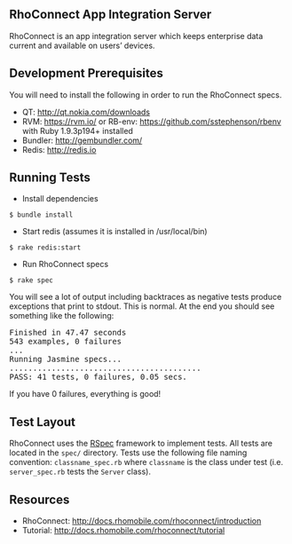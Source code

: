 RhoConnect App Integration Server
-------------------------------------------------------------
RhoConnect is an app integration server which keeps enterprise data current and available on users’ devices.

Development Prerequisites
-------------------------------------------------------------
You will need to install the following in order to run the RhoConnect specs.

* QT: <http://qt.nokia.com/downloads>
* RVM: <https://rvm.io/> or RB-env: <https://github.com/sstephenson/rbenv> with Ruby 1.9.3p194+ installed
* Bundler: <http://gembundler.com/>
* Redis: <http://redis.io>

Running Tests
-------------------------------------------------------------

* Install dependencies

```
$ bundle install
```

* Start redis (assumes it is installed in /usr/local/bin)

```
$ rake redis:start
```

* Run RhoConnect specs

```
$ rake spec
```

You will see a lot of output including backtraces as negative tests produce exceptions that print to stdout.  This is normal.  At the end you should see something like the following:

<pre>
Finished in 47.47 seconds
543 examples, 0 failures
...
Running Jasmine specs...
.........................................
PASS: 41 tests, 0 failures, 0.05 secs.
</pre>

If you have 0 failures, everything is good!

Test Layout
-------------------------------------------------------------
RhoConnect uses the [RSpec](https://www.relishapp.com/rspec/) framework to implement tests.  All tests are located in the `spec/` directory.  Tests use the following file naming convention: `classname_spec.rb` where `classname` is the class under test (i.e. `server_spec.rb` tests the `Server` class).

Resources
-------------------------------------------------------------
  * RhoConnect:	<http://docs.rhomobile.com/rhoconnect/introduction>
  * Tutorial:   <http://docs.rhomobile.com/rhoconnect/tutorial> 
